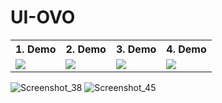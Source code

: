 # UI-OVO

<table style="width:100%">
  <tr>
    <th>1. Demo </th>
    <th>2. Demo</th> 
    <th>3. Demo </th>
    <th>4. Demo</th> 
  </tr>
  <tr>
    <td><img src = "https://user-images.githubusercontent.com/71577391/99693676-37029100-2abe-11eb-96de-e7c999406740.jpg"/></td>
    <td><img src = "https://user-images.githubusercontent.com/71577391/99693690-3a961800-2abe-11eb-9302-64622c3a3525.jpg"/></td>
    <td><img src = "https://user-images.githubusercontent.com/71577391/99905827-e5e4de00-2d05-11eb-81f1-eac628d8bcc6.jpeg"/></td>
    <td><img src = "https://user-images.githubusercontent.com/71577391/99905828-e9786500-2d05-11eb-8ae1-705c50ff20f4.jpeg"/></td>

  </tr>
</table>



![Screenshot_38](https://user-images.githubusercontent.com/53173709/99906415-9accca00-2d09-11eb-9a21-6a533c669af3.png)
![Screenshot_45](https://user-images.githubusercontent.com/53173709/99906420-9f917e00-2d09-11eb-9b0c-4c7f0a3bde98.png)
